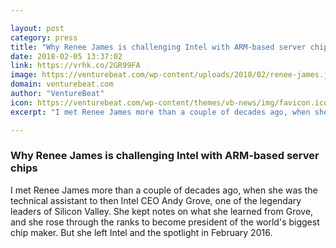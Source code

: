```yaml
---

layout: post
category: press
title: "Why Renee James is challenging Intel with ARM-based server chips"
date: 2018-02-05 13:37:02
link: https://vrhk.co/2GR99FA
image: https://venturebeat.com/wp-content/uploads/2018/02/renee-james.jpg?fit=780%2C437&strip=all
domain: venturebeat.com
author: "VentureBeat"
icon: https://venturebeat.com/wp-content/themes/vb-news/img/favicon.ico
excerpt: "I met Renee James more than a couple of decades ago, when she was the technical assistant to then Intel CEO Andy Grove, one of the legendary leaders of Silicon Valley. She kept notes on what she learned from Grove, and she rose through the ranks to become president of the world's biggest chip maker. But she left Intel and the spotlight in February 2016."

---
```


### Why Renee James is challenging Intel with ARM-based server chips

I met Renee James more than a couple of decades ago, when she was the technical assistant to then Intel CEO Andy Grove, one of the legendary leaders of Silicon Valley. She kept notes on what she learned from Grove, and she rose through the ranks to become president of the world's biggest chip maker. But she left Intel and the spotlight in February 2016.